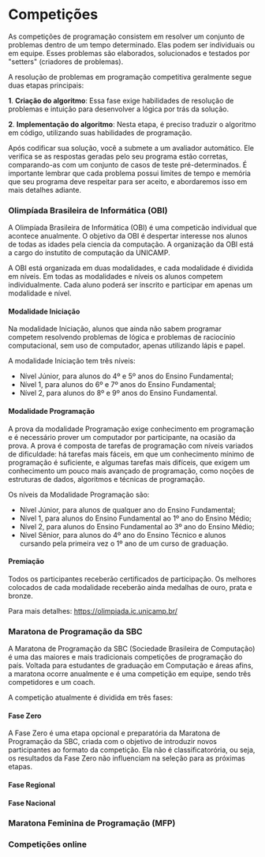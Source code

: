 # Competições

As competições de programação consistem em resolver um conjunto de problemas dentro de um tempo determinado. Elas podem ser individuais ou em equipe. Esses problemas são elaborados, solucionados e testados por "setters" (criadores de problemas).

A resolução de problemas em programação competitiva geralmente segue duas etapas principais:

  **1**. **Criação do algoritmo**: Essa fase exige habilidades de resolução de problemas e intuição para desenvolver a lógica por trás da solução.
  
  **2**. **Implementação do algoritmo**: Nesta etapa, é preciso traduzir o algoritmo em código, utilizando suas habilidades de programação.

Após codificar sua solução, você a submete a um avaliador automático. Ele verifica se as respostas geradas pelo seu programa estão corretas, comparando-as com um conjunto de casos de teste pré-determinados. É importante lembrar que cada problema possui limites de tempo e memória que seu programa deve respeitar para ser aceito, e abordaremos isso em mais detalhes adiante.

### **Olimpíada Brasileira de Informática (OBI)**
A Olimpíada Brasileira de Informática (OBI) é uma competicão individual que acontece anualmente. O objetivo da OBI é despertar interesse nos alunos de todas as idades pela ciencia da computação. A organização da OBI está a cargo do instutito de computação da UNICAMP.

A OBI está organizada em duas modalidades, e cada modalidade é dividida em níveis. Em todas as modalidades e níveis os alunos competem individualmente. Cada aluno poderá ser inscrito e participar em apenas um modalidade e nível.

#### Modalidade Iniciação
Na modalidade Iniciação, alunos que ainda não sabem programar competem resolvendo problemas de lógica e problemas de raciocínio computacional, sem uso de computador, apenas utilizando lápis e papel. 

A modalidade Iniciação tem três níveis:

- Nível Júnior, para alunos do 4º e 5º anos do Ensino Fundamental;
- Nível 1, para alunos do 6º e 7º anos do Ensino Fundamental;
- Nível 2, para alunos do 8º e 9º anos do Ensino Fundamental.

#### Modalidade Programação
A prova da modalidade Programação exige conhecimento em programação e é necessário prover um computador por participante, na ocasião da prova. A prova é composta de tarefas de programação com níveis variados de dificuldade: há tarefas mais fáceis, em que um conhecimento mínimo de programação é suficiente, e algumas tarefas mais difíceis, que exigem um conhecimento um pouco mais avançado de programação, como noções de estruturas de dados, algoritmos e técnicas de programação.

Os níveis da Modalidade Programação são:

- Nível Júnior, para alunos de qualquer ano do Ensino Fundamental;
- Nível 1, para alunos do Ensino Fundamental ao 1º ano do Ensino Médio;
- Nível 2, para alunos do Ensino Fundamental ao 3º ano do Ensino Médio;
- Nível Sênior, para alunos do 4º ano do Ensino Técnico e alunos cursando pela primeira vez o 1º ano de um curso de graduação.

#### Premiação
Todos os participantes receberão certificados de participação. Os melhores colocados de cada modalidade receberão ainda medalhas de ouro, prata e bronze.

Para mais detalhes: <https://olimpiada.ic.unicamp.br/>

### **Maratona de Programação da SBC**

A Maratona de Programação da SBC (Sociedade Brasileira de Computação) é uma das maiores e mais tradicionais competições de programação do país. Voltada para estudantes de graduação em Computação e áreas afins, a maratona ocorre anualmente e é uma competição em equipe, sendo três competidores e um coach.

A competição atualmente é dividida em três fases:

#### Fase Zero
A Fase Zero é uma etapa opcional e preparatória da Maratona de Programação da SBC, criada com o objetivo de introduzir novos participantes ao formato da competição.
Ela não é classificatorória, ou seja, os resultados da Fase Zero não influenciam na seleção para as próximas etapas.

#### Fase Regional

#### Fase Nacional

### **Maratona Feminina de Programação (MFP)**

### **Competições online**
